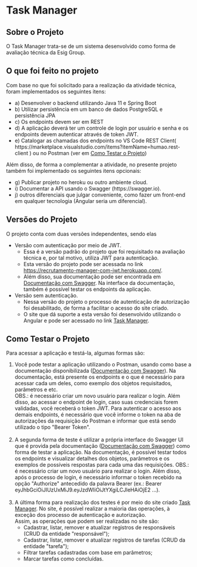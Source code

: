 <h1>Task Manager</h1>
<h2>Sobre o Projeto</h2>
<p>O Task Manager trata-se de um sistema desenvolvido como forma de avaliação técnica da Esig Group.</p>
<h2> O que foi feito no projeto</h2>
<p>Com base no que foi solicitado para a realização da atividade técnica, foram implementados os seguintes itens:</p>
<ul>
   <li> a) Desenvolver o backend utilizando Java 11 e Spring Boot</li>
   <li> b) Utilizar persistência em um banco de dados PostgreSQL e persistência JPA</li>
   <li> c) Os endpoints devem ser em REST</li>
   <li> d) A aplicação deverá ter um controle de login por usuário e senha e os endpoints devem autenticar através de token JWT.</li>
   <li> 
      e) Catalogar as chamadas dos endpoints no VS Code REST Client( https://marketplace.visualstudio.com/items?itemName=humao.rest-client )
      ou no Postman (ver em <a href="#testar">Como Testar o Projeto</a>)
   </li>
</ul>
<p>Além disso, de forma a complementar a atividade, no presente projeto também foi implementado os seguintes itens opcionais:</p>
<ul>
   <li> g) Publicar projeto no heroku ou outro ambiente cloud.</li>
   <li> i) Documentar a API usando o Swagger (https://swagger.io).</li>
   <li> j) outros diferenciais que julgar conveniente, como fazer um front-end em qualquer tecnologia (Angular seria um diferencial). </i>
</ul>
<h2>Versões do Projeto</h2>
<p>O projeto conta com duas versões independentes, sendo elas</p>
<ul>
   <li>
      Versão com autenticação por meio de JWT.
      <ul>
         <li>Essa é a versão padrão do projeto que foi requisitado na avaliação técnica e, por tal motivo, utiliza JWT para autenticação. </li>
         <li>Esta versão do projeto pode ser acessada no link <a href="https://recrutamento-manager-com-jwt.herokuapp.com/" target="_blank">https://recrutamento-manager-com-jwt.herokuapp.com/</a>.
         </li>
         <li>Além disso, sua documentação pode ser encontrada em <a href="https://recrutamento-manager-com-jwt.herokuapp.com/swagger-ui.html" target="blank">Documentação com Swagger</a>. Na interface da documentação, também é possível testar os endpoints da aplicação.
         </li>
      </ul>
   </li>
   <li>
      Versão sem autenticação.
      <ul>
         <li>
            Nessa versão do projeto o processo de autenticação de autorização foi desabilitado, de forma a facilitar o acesso do site criado.
         </li>
         <li>
            O site que dá suporte a esta versão foi desenvolvido utilizando o Angular e pode ser acessado no link <a href="https://603edd851ecd1f0007a37a3d--optimistic-hermann-e8672e.netlify.app" target="new">Task Manager</a>.
         </li>
      </ul>
   </li>
</ul>
<h2 id="testar">Como Testar o Projeto</h2>
<p>Para acessar a aplicação e testá-la, algumas formas são:</p>
<ol>
   <li>
      Você pode testar a aplicação utilizando o Postman, usando como base a documentação disponibilizada (<a href="https://recrutamento-manager-com-jwt.herokuapp.com/swagger-ui.html" target="blank">Documentação com Swagger</a>).
      Na documentação, está presente os endpoints e o que é necessário para acessar cada um deles, como exemplo dos objetos requisitados, parâmetros e etc. <br/>
      OBS.: é necessário criar um novo usuário para realizar o login. Além disso, ao acessar o endpoint de login, caso suas credenciais forem validadas, você receberá o token JWT. Para autenticar o acesso aos demais endpoints, é necessário que você informe o token na aba de autorizações da requisição do Postman e informar que está sendo utilizado o tipo "Bearer Token".
   </li>
   <br/>
   <li>
      A segunda forma de teste é utilizar a própria interface do Swagger UI que é provida pela documentação (<a href="https://recrutamento-manager-com-jwt.herokuapp.com/swagger-ui.html" target="blank">Documentação com Swagger</a>) como forma de testar a aplicação. Na documentação, é possível testar todos os endpoints e visualizar detalhes dos objetos, parâmetros e os exemplos de possíveis respostas para cada uma das requisições.
      OBS.: é necessário criar um novo usuário para realizar o login. Além disso, após o processo de login, é necessário informar o token recebido na opção "Authorize" antecedido da palavra Bearer (ex.: Bearer eyJhbGciOiJIUzUxMiJ9.eyJzdWIiOiJtYXgiLCJleHAiOjE2 ...).
   </li>
   <br/>
   <li>
      A última forma para realização dos testes é por meio do site criado <a href="https://603edd851ecd1f0007a37a3d--optimistic-hermann-e8672e.netlify.app" target="_blank">Task Manager</a>. No site, é possível realizar a maioria das operações, à exceção dos processo de autenticação e autorização.<br/>
      Assim, as operações que podem ser realizadas no site são:
      <ul>
         <li>
            Cadastrar, listar, remover e atualizar registros de responsáveis (CRUD da entidade "responsável");
         </li>
         <li>
            Cadastrar, listar, remover e atualizar registros de tarefas (CRUD da entidade "tarefa");
         </li>
         <li>
            Filtrar tarefas cadastradas com base em parâmetros;
         </li>
         <li>
            Marcar tarefas como concluídas.
         </li>
      </ul>
   </li>
</ol>

